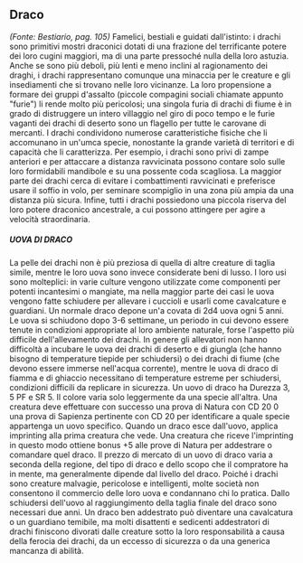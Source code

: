 ## **Draco**

*(Fonte: Bestiario, pag. 105)* Famelici, bestiali e guidati dall'istinto: i drachi sono primitivi mostri draconici dotati di una frazione del terrificante potere dei loro cugini maggiori, ma di una parte pressoché nulla della loro astuzia. Anche se sono più deboli, più lenti e meno inclini al ragionamento dei draghi, i drachi rappresentano comunque una minaccia per le creature e gli insediamenti che si trovano nelle loro vicinanze. La loro propensione a formare dei gruppi d'assalto (piccole compagini sociali chiamate appunto "furie") li rende molto più pericolosi; una singola furia di drachi di fiume è in grado di distruggere un intero villaggio nel giro di poco tempo e le furie vaganti dei drachi di deserto sono un flagello per tutte le carovane di mercanti. I drachi condividono numerose caratteristiche fisiche che li accomunano in un'umca specie, nonostante la grande varietà di territori e di capacità che li caratterizza. Per esempio, i drachi sono privi di zampe anteriori e per attaccare a distanza ravvicinata possono contare solo sulle loro formidabili mandibole e su una possente coda scagliosa. La maggior parte dei drachi cerca di evitare i combattimenti ravvicinati e preferisce usare il soffio in volo, per seminare scompiglio in una zona più ampia da una distanza più sicura. Infine, tutti i drachi possiedono una piccola riserva del loro potere draconico ancestrale, a cui possono attingere per agire a velocità straordinaria.

##### UOVA DI DRACO

La pelle dei drachi non è più preziosa di quella di altre creature di taglia simile, mentre le loro uova sono invece considerate beni di lusso. I loro usi sono molteplici: in varie culture vengono utilizzate come componenti per potenti incantesimi o mangiate, ma nella maggior parte dei casi le uova vengono fatte schiudere per allevare i cuccioli e usarli come cavalcature e guardiani. Un normale draco depone un'a covata di 2d4 uova ogni 5 anni. Le uova si schiudono dopo 3-6 settimane, un periodo in cui devono essere tenute in condizioni appropriate al loro ambiente naturale, forse l'aspetto più difficile dell'allevamento dei drachi. In genere gli allevatori non hanno difficoltà a incubare le uova dei drachi di deserto e di giungla (che hanno bisogno di temperature tiepide per schiudersi) o dei drachi di fiume (che devono essere immerse nell'acqua corrente), mentre le uova di draco di fiamma e di ghiaccio necessitano di temperature estreme per schiudersi, condizioni difficili da replicare in sicurezza. Un uovo di draco ha Durezza 3, 5 PF e SR 5. Il colore varia solo leggermente da una specie all'altra. Una creatura deve effettuare con successo una prova di Natura con CD 20 0 una prova di Sapienza pertinente con CD 20 per identificare a quale specie appartenga un uovo specifico. Quando un draco esce dall'uovo, applica imprinting alla prima creatura che vede. Una creatura che riceve l'imprinting in questo modo ottiene bonus +5 alle prove di Natura per addestrare o comandare quel draco. Il prezzo di mercato di un uovo di draco varia a seconda della regione, del tipo di draco e dello scopo che il compratore ha in mente, ma generalmente dipende dal livello del draco. Poiché i drachi sono creature malvagie, pericolose e intelligenti, molte società non consentono il commercio delle loro uova e condannano chi lo pratica. Dallo schiudersi dell'uovo al raggiungimento della taglia finale del draco sono necessari due anni. Un draco ben addestrato può diventare una cavalcatura o un guardiano temibile, ma molti disattenti e sedicenti addestratori di drachi finiscono divorati dalle creature sotto la loro responsabilità a causa della ferocia dei drachi, da un eccesso di sicurezza o da una generica mancanza di abilità.
